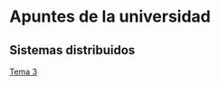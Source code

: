 # Apuntes de la universidad

## Sistemas distribuidos

[Tema 3](https://github.com/S7KYuuki/Apuntes/Tema3.md)

